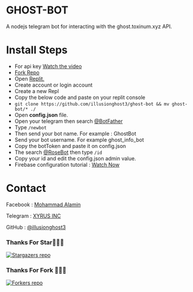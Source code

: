 # GHOST-BOT
A nodejs telegram bot for interacting with the ghost.toxinum.xyz API.

# Install Steps
- For api key <a href="https://youtu.be/0KdJs4hEmEU"> Watch the video</a>
- <a href="https://github.com/illusionghost3/ghost-bot/fork">Fork Repo</a>
- Open <a href="https://replit.com"> Replit.</a>
- Create account or login account
- Create a new Repl 
- Copy the below code and paste on your replit console
- ````git clone https://github.com/illusionghost3/ghost-bot && mv ghost-bot/* ./````
- Open **config.json** file.
- Open your telegram then search <a href="https://t.me/@BotFather"> @BotFather</a>
- Type ```/newbot```
- Then send your bot name. For example : GhostBot 
- Send your bot username. For example ghost_info_bot
- Copy the botToken and paste it on config.json
- The search <a href="https://t.me/MissRose_bot">@RoseBot</a> then type ````/id````
- Copy your id and edit the config.json admin value.
- Firebase configuration tutorial : <a href="">Watch Now</a>
# Contact
Facebook : [Mohammad Alamin](https://www.facebook.com/Illusionghost?mibextid=ZbWKwL)

Telegram : [XYRUS INC](https://t.me/xyrusinc)

GitHub : [@illusionghost3](https://github.com/illusionghost3)

### Thanks For Star🙏👨‍💻

[![Stargazers repo](https://reporoster.com/stars/illusionghost3/ghost-bot)](https://github.com/illusionghost3/ghost-bot/)

### Thanks For Fork 🙏👨‍💻

[![Forkers repo](https://reporoster.com/forks/illusionghost3/ghost-bot)](https://github.com/illusionghost3/ghost-bot/network/members)